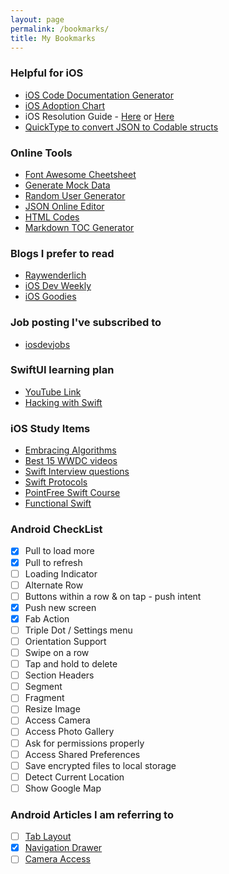 ```yaml
---
layout: page
permalink: /bookmarks/
title: My Bookmarks
---
```


### Helpful for iOS

- [iOS Code Documentation Generator](https://github.com/realm/jazzy)
- [iOS Adoption Chart](https://david-smith.org/iosversionstats/)
- iOS Resolution Guide - [Here](http://iosres.com/) or [Here](https://ios-resolution.com/)
- [QuickType to convert JSON to Codable structs](quicktype.io)

### Online Tools

- [Font Awesome Cheetsheet](https://fontawesome.com/icons?d=gallery&s=solid&m=free)
- [Generate Mock Data](https://www.mocky.io/)
- [Random User Generator](https://randomuser.me/)
- [JSON Online Editor](https://jsoneditoronline.org/)
- [HTML Codes](https://www.ascii.cl/htmlcodes.htm)
- [Markdown TOC Generator](https://github.com/amaiorano/md-to-toc)

### Blogs I prefer to read

- [Raywenderlich](https://www.raywenderlich.com)
- [iOS Dev Weekly](iosdevweekly.com)
- [iOS Goodies](https://ios-goodies.com)

### Job posting I've subscribed to

- [iosdevjobs](iosdevjobs.com)

### SwiftUI learning plan

- [YouTube Link](https://www.youtube.com/playlist?list=PLDaHCLWmCcQLL-3YDxnPgG8VENNUiJ0Nv)
- [Hacking with Swift](https://www.hackingwithswift.com/)

### iOS Study Items

- [Embracing Algorithms](https://developer.apple.com/videos/play/wwdc2018/223/)
- [Best 15 WWDC videos](https://www.hackingwithswift.com/articles/190/the-best-wwdc-videos-of-all-time?utm_campaign=iOS%2BDev%2BWeekly&utm_medium=email&utm_source=iOS%2BDev%2BWeekly%2BIssue%2B407)
- [Swift Interview questions](https://www.hackingwithswift.com/articles/157/the-complete-guide-to-ios-and-swift-job-interviews)
- [Swift Protocols](https://swiftindepth.com/2019-01-01/reasoning-about-protocols)
- [PointFree Swift Course](https://www.pointfree.co/)
- [Functional Swift](https://www.youtube.com/channel/UCNFUO_7gsLBk4YTmZoSTk5g)

### Android CheckList

- [x] Pull to load more
- [x] Pull to refresh
- [ ] Loading Indicator
- [ ] Alternate Row
- [ ] Buttons within a row & on tap - push intent
- [x] Push new screen
- [x] Fab Action
- [ ] Triple Dot / Settings menu 
- [ ] Orientation Support
- [ ] Swipe on a row
- [ ] Tap and hold to delete
- [ ] Section Headers
- [ ] Segment
- [ ] Fragment
- [ ] Resize Image
- [ ] Access Camera
- [ ] Access Photo Gallery
- [ ] Ask for permissions properly
- [ ] Access Shared Preferences
- [ ] Save encrypted files to local storage
- [ ] Detect Current Location
- [ ] Show Google Map

### Android Articles I am referring to

- [ ] [Tab Layout](https://thesimplycoder.com/151/using-android-tablayout-and-viewpager-tutorial/)
- [x] [Navigation Drawer](https://www.androdocs.com/kotlin/implementing-navigation-drawer-in-android-app-using-kotlin.html)
- [ ] [Camera Access](http://www.kotlincodes.com/kotlin/camera-intent-with-kotlin-android/)